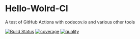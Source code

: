 # Hello-Wolrd-CI
A test of GitHub Actions with codecov.io and various other tools

[![Build Status](https://github.com/grintor/Hello-Wolrd-CI/actions/workflows/test.yml/badge.svg)](https://github.com/grintor/Hello-Wolrd-CI/actions/workflows/test.yml)
[![coverage](https://img.shields.io/endpoint?url=https://raw.githubusercontent.com/grintor/Hello-Wolrd-CI/main/tests/results/covered_shield.json)](https://github.com/grintor/Hello-Wolrd-CI/actions/workflows/test.yml)
[![quality](https://img.shields.io/endpoint?url=https://raw.githubusercontent.com/grintor/Hello-Wolrd-CI/main/tests/results/quality_shield.json)](https://github.com/grintor/Hello-Wolrd-CI/actions/workflows/test.yml)